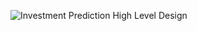 ![Investment Prediction  High Level Design](https://user-images.githubusercontent.com/102937478/232937810-8ece6b6b-1cb3-4f39-bff8-85755c91c8c6.png)
